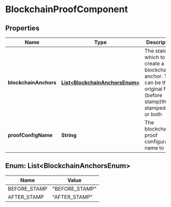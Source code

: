 
# BlockchainProofComponent

## Properties
Name | Type | Description | Notes
------------ | ------------- | ------------- | -------------
**blockchainAnchors** | [**List&lt;BlockchainAnchorsEnum&gt;**](#List&lt;BlockchainAnchorsEnum&gt;) | The states at which to create a blockchain anchor. This can be the original file (before stamp)the stamped file, or both |  [optional]
**proofConfigName** | **String** | The blockchain proof configuration name to use | 


<a name="List<BlockchainAnchorsEnum>"></a>
## Enum: List&lt;BlockchainAnchorsEnum&gt;
Name | Value
---- | -----
BEFORE_STAMP | &quot;BEFORE_STAMP&quot;
AFTER_STAMP | &quot;AFTER_STAMP&quot;



